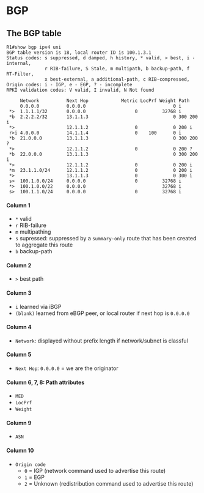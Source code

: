 # BGP

## The BGP table
```
R1#show bgp ipv4 uni  
BGP table version is 18, local router ID is 100.1.3.1
Status codes: s suppressed, d damped, h history, * valid, > best, i - internal, 
              r RIB-failure, S Stale, m multipath, b backup-path, f RT-Filter, 
              x best-external, a additional-path, c RIB-compressed, 
Origin codes: i - IGP, e - EGP, ? - incomplete
RPKI validation codes: V valid, I invalid, N Not found

     Network          Next Hop            Metric LocPrf Weight Path
     0.0.0.0          0.0.0.0                                0 i
 *>  1.1.1.1/32       0.0.0.0                  0         32768 i
 *b  2.2.2.2/32       13.1.1.3                               0 300 200 i
 *>                   12.1.1.2                 0             0 200 i
 r>i 4.0.0.0          14.1.1.4                 0    100      0 i
 *b  21.0.0.0         13.1.1.3                               0 300 200 ?
 *>                   12.1.1.2                 0             0 200 ?
 *b  22.0.0.0         13.1.1.3                               0 300 200 i
 *>                   12.1.1.2                 0             0 200 i
 *m  23.1.1.0/24      12.1.1.2                 0             0 200 i
 *>                   13.1.1.3                 0             0 300 i
 s>  100.1.0.0/24     0.0.0.0                  0         32768 i
 *>  100.1.0.0/22     0.0.0.0                            32768 i
 s>  100.1.1.0/24     0.0.0.0                  0         32768 i
```

#### Column 1
 - `*` valid
 - `r` RIB-failure
 - `m` multipathing
 - `s` supressed: suppressed by a `summary-only` route that has been created to aggregate this route
 - `b` backup-path

#### Column 2
 - `>` best path

#### Column 3
 - `i` learned via iBGP
 - `(blank)` learned from eBGP peer, or local router if next hop is `0.0.0.0`

#### Column 4
- `Network`: displayed without prefix length if network/subnet is classful

#### Column 5
- `Next Hop`: `0.0.0.0` = we are the originator

#### Column 6, 7, 8: Path attributes
- `MED`
- `LocPrf`
- `Weight`

#### Column 9
- `ASN`

#### Column 10
- `Origin code`
    - `0` = IGP (network command used to advertise this route)
    - `1` = EGP
    - `2` = Unknown (redistribution command used to advertise this route)
